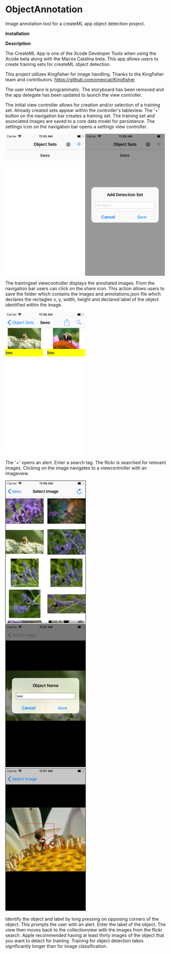 # ObjectAnnotation
Image annotation tool for a createML app object detection project.

<b>Installation</b>

<b>Description</b>

The CreateML App is one of the Xcode Developer Tools when using the Xcode beta along with the Macos Catalina beta. This app allows users to create training sets for createML object detection. 

This project utilizes Kingfisher for image handling. Thanks to the Kingfisher team and contributors. 
https://github.com/onevcat/Kingfisher

The user interface is programmatic. The storyboard has been removed and the app delegate has been updated to launch the view controller.

The initial view controller allows for creation and/or selection of a training set. Already created sets appear within the controller's tableview. The '+' button on the navigation bar creates a training set. The training set and associated images are saved to a core data model for persistance. The settings icon on the navigation bar opens a settings view controller. 
<p>
  <kbd>
<img align="left" width="250" src="https://github.com/david-p-lang/ObjectAnnotation/blob/master/images/TrainingSetList.png">
  </kbd>
  <kbd>
<img align="center" width="250" src="https://github.com/david-p-lang/ObjectAnnotation/blob/master/images/AddSet.png">
  </kbd>
<p>

The trainingset viewcontroller displays the annotated images. From the navigation bar users can click on the share icon. This action allows users to save the folder which contains the images and annotations.json file which declares the rectagles x, y, width, height and declared label of the object identified within the image.

<kbd>
<img width="250" src="https://github.com/david-p-lang/ObjectAnnotation/blob/master/images/LabeledImages.png">
  </kbd>

The '+' opens an alert. Enter a search tag. The flickr is searched for relevant images. Clicking on the image navigates to a viewcontroller with an imageview. 
<p>
  <kbd>
<img width="250" border="1" src="https://github.com/david-p-lang/ObjectAnnotation/blob/master/images/ImageSelection.png">
  </kbd>
  <kbd>
<img width="250" border="1" src="https://github.com/david-p-lang/ObjectAnnotation/blob/master/images/AddLabel.png">
  </kbd>
  <kbd>
<img width="250" border="1" src="https://github.com/david-p-lang/ObjectAnnotation/blob/master/images/ObjectFrame.png">
  </kbd>
<p>
Identify the object and label by long pressing on opposing corners of the object. This prompts the user with an alert. Enter the label of the object. The view then moves back to the collectionview with the images from the flickr search. Apple recommended having at least thirty images of the object that you want to detect for training. Training for object detection takes significantly longer than for image classification.



